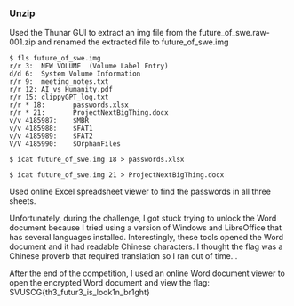 ### Unzip 

Used the Thunar GUI to extract an img file from the future_of_swe.raw-001.zip and renamed the extracted file to future_of_swe.img

```
$ fls future_of_swe.img               
r/r 3:  NEW VOLUME  (Volume Label Entry)
d/d 6:  System Volume Information
r/r 9:  meeting_notes.txt
r/r 12: AI_vs_Humanity.pdf
r/r 15: clippyGPT_log.txt
r/r * 18:       passwords.xlsx
r/r * 21:       ProjectNextBigThing.docx
v/v 4185987:    $MBR
v/v 4185988:    $FAT1
v/v 4185989:    $FAT2
V/V 4185990:    $OrphanFiles
                                                                                                         
$ icat future_of_swe.img 18 > passwords.xlsx  
                                                                                                            
$ icat future_of_swe.img 21 > ProjectNextBigThing.docx
```                                                                                                            
Used online Excel spreadsheet viewer to find the passwords in all three sheets.

Unfortunately, during the challenge, I got stuck trying to unlock the Word document because I tried using a version of Windows and LibreOffice that has several languages installed.  Interestingly, these tools opened the Word document and it had readable Chinese characters.  I thought the flag was a Chinese proverb that required translation so I ran out of time...

After the end of the competition, I used an online Word document viewer to open the encrypted Word document and view the flag:
SVUSCG{th3_futur3_is_look1n_br1ght}

